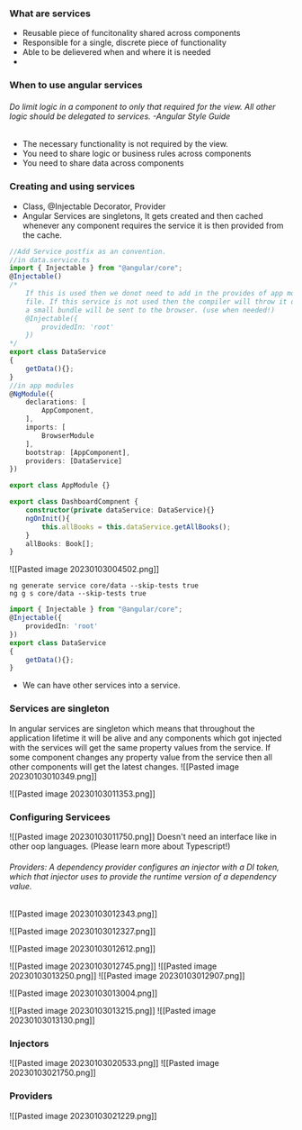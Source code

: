 ### What are services

- Reusable piece of funcitonality shared across components
- Responsible for a single, discrete piece of functionality
- Able to be delievered when and where it is needed
- 
### When to use angular services

###### Do limit logic in a component to only that required for the view. All other logic should be delegated to services. -Angular Style Guide

- The necessary functionality is not required by the view.
- You need to share logic or business rules across components
- You need to share data across components

### Creating and using services

- Class, @Injectable Decorator, Provider
- Angular Services are singletons, It gets created and then cached whenever any component requires the service it is then provided from the cache.

```Typescript
//Add Service postfix as an convention.
//in data.service.ts
import { Injectable } from "@angular/core";
@Injectable()
/*
	If this is used then we donot need to add in the provides of app modules    
	file. If this service is not used then the compiler will throw it out thus 
	a small bundle will be sent to the browser. (use when needed!)
	@Injectable({
		providedIn: 'root'
	})
*/
export class DataService 
{
	getData(){};
}
//in app modules
@NgModule({
	declarations: [
		AppComponent,
	],
	imports: [
		BrowserModule
	],
	bootstrap: [AppComponent],
	providers: [DataService]
})

export class AppModule {}
```

```Typescript
export class DashboardCompnent {
	constructor(private dataService: DataService){}
	ngOnInit(){
		this.allBooks = this.dataService.getAllBooks();
	}
	allBooks: Book[];
}
```
![[Pasted image 20230103004502.png]]


```AngularCli
ng generate service core/data --skip-tests true
ng g s core/data --skip-tests true
```

```Typescript
import { Injectable } from "@angular/core";
@Injectable({
	providedIn: 'root'
})
export class DataService 
{
	getData(){};
}
```

- We can have other services into a service.

### Services are singleton

In angular services are singleton which means that throughout the application lifetime it will be alive and any components which got injected with the services will get the same property values from the service. If some component changes any property value from the service then all other components will get the latest changes.
![[Pasted image 20230103010349.png]]

![[Pasted image 20230103011353.png]]

### Configuring Servicees

![[Pasted image 20230103011750.png]]
Doesn't need an interface like in other oop languages. (Please learn more about Typescript!)

###### Providers: A dependency provider configures an injector with a DI token, which that injector uses to provide the runtime version of a dependency value.

![[Pasted image 20230103012343.png]]

![[Pasted image 20230103012327.png]]

![[Pasted image 20230103012612.png]]

![[Pasted image 20230103012745.png]]
![[Pasted image 20230103013250.png]]
![[Pasted image 20230103012907.png]]


![[Pasted image 20230103013004.png]]


![[Pasted image 20230103013215.png]]
![[Pasted image 20230103013130.png]]


### Injectors
![[Pasted image 20230103020533.png]]
![[Pasted image 20230103021750.png]]


### Providers

![[Pasted image 20230103021229.png]]
